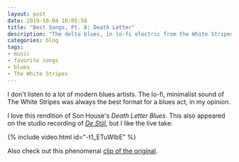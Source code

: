 ```yaml
---
layout: post
date: 2019-10-04 16:05:58
title: "Best Songs, Pt. 8: Death Letter"
description: "The delta blues, in lo-fi electric from the White Stripes."
categories: blog
tags:
- music
- favorite songs
- blues
- The White Stripes
---
```


I don't listen to a lot of modern blues artists. The lo-fi, minimalist sound of The White Stripes was always the best format for a blues act, in my opinion.

I love this rendition of Son House's *Death Letter Blues*. This also appeared on the studio recording of _[De Stijl](https://en.wikipedia.org/wiki/De_Stijl_(album) "De Stijl")_, but I like the live take:

{% include video.html id="-t1_ETuWIbE" %}

Also check out this phenomenal [clip of the original](https://www.youtube.com/watch?v=NdgrQoZHnNY "Son House Death Letter Blues").
